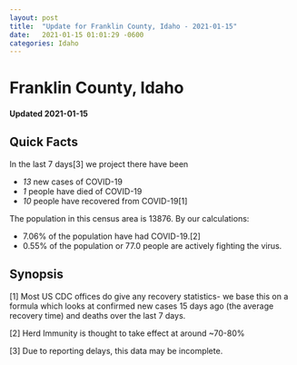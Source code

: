 ```yaml
---
layout: post
title:  "Update for Franklin County, Idaho - 2021-01-15"
date:   2021-01-15 01:01:29 -0600
categories: Idaho
---
```


# Franklin County, Idaho
#### Updated 2021-01-15

## Quick Facts

In the last 7 days[3] we project there have been
- *13* new cases of COVID-19
- *1* people have died of COVID-19
- *10* people have recovered from COVID-19[1]

The population in this census area is 13876. By our calculations:
- 7.06% of the population have had COVID-19.[2]
- 0.55% of the population or 77.0 people are actively fighting the virus.

## Synopsis




[1] Most US CDC offices do give any recovery statistics- we base this on a formula which looks at confirmed new cases
15 days ago (the average recovery time) and deaths over the last 7 days.

[2] Herd Immunity is thought to take effect at around ~70-80%

[3] Due to reporting delays, this data may be incomplete.
 
    